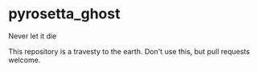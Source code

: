 # pyrosetta_ghost
Never let it die

This repository is a travesty to the earth. Don't use this, but pull requests welcome.
